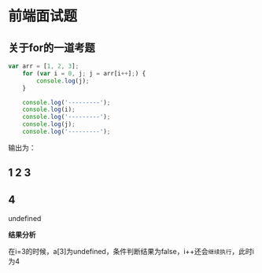 # 前端面试题

## 关于for的一道考题

```javascript
var arr = [1, 2, 3];
    for (var i = 0, j; j = arr[i++];) {
        console.log(j);
    }

    console.log('---------');
    console.log(i);
    console.log('---------');
    console.log(j);
    console.log('---------');
```

输出为：

1
2
3
---------
4
--------
undefined

**结果分析**

在i=3的时候，a[3]为undefined，条件判断结果为false，i++还会`继续执行`，此时i为4


